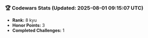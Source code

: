 ### 🏆 Codewars Stats (Updated: 2025-08-01 09:15:07 UTC)

- **Rank:** 8 kyu
- **Honor Points:** 3
- **Completed Challenges:** 1
